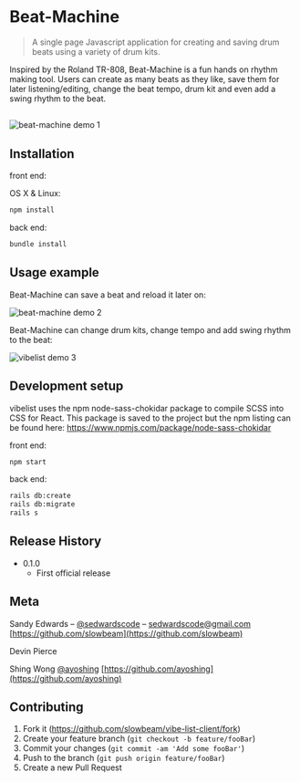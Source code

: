 # Beat-Machine
> A single page Javascript application for creating and saving drum beats using a variety of drum kits.

Inspired by the Roland TR-808, Beat-Machine is a fun hands on rhythm making tool. Users can create as many beats as they like, save them for later listening/editing, change the beat tempo, drum kit and even add a swing rhythm to the beat. 

##

![beat-machine demo 1](https://media.giphy.com/media/8PvFL14wTsgaLkmAQc/giphy.gif)

## Installation

front end:

OS X & Linux:

```sh
npm install
```

back end:

```sh
bundle install
```

## Usage example

Beat-Machine can save a beat and reload it later on:

![beat-machine demo 2](https://media.giphy.com/media/paI3lxNSbWfoh4WROs/giphy.gif)

Beat-Machine can change drum kits, change tempo and add swing rhythm to the beat:

![vibelist demo 3](https://media.giphy.com/media/YVeIckyPMPLJ0IyCnq/giphy.gif)


## Development setup

vibelist uses the npm node-sass-chokidar package to compile SCSS into CSS for React. This package is saved to the project but the npm listing can be found here: https://www.npmjs.com/package/node-sass-chokidar

front end: 

```sh
npm start
```
back end:

```sh
rails db:create
rails db:migrate
rails s
```


## Release History

* 0.1.0
    * First official release
   


## Meta

Sandy Edwards – [@sedwardscode](https://twitter.com/sedwardscode) – sedwardscode@gmail.com
[https://github.com/slowbeam](https://github.com/slowbeam)

Devin Pierce

Shing Wong [@ayoshing](https://twitter.com/ayoshing)
[https://github.com/ayoshing](https://github.com/ayoshing)

## Contributing

1. Fork it (<https://github.com/slowbeam/vibe-list-client/fork>)
2. Create your feature branch (`git checkout -b feature/fooBar`)
3. Commit your changes (`git commit -am 'Add some fooBar'`)
4. Push to the branch (`git push origin feature/fooBar`)
5. Create a new Pull Request
